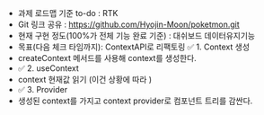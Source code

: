 - 과제 로드맵 기준 to-do : RTK
- Git 링크 공유 : https://github.com/Hyojin-Moon/poketmon.git
- 현재 구현 정도(100%가 전체 기능 완료 기준) : 대쉬보드 데이터유지기능
- 목표(다음 체크 타임까지): ContextAPI로 리팩토링
✅ 1. Context 생성
- createContext 메서드를 사용해 context를 생성한다.
- ✅ 2. useContext
- context 현재값 읽기 (이건 상황에 따라 )
- ✅ 3. Provider
- 생성된 context를 가지고 context provider로 컴포넌트 트리를 감싼다.
